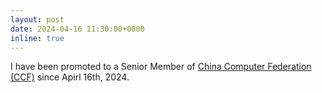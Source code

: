 ```yaml
---
layout: post
date: 2024-04-16 11:30:00+0800
inline: true
---
```


I have been promoted to a Senior Member of [China Computer Federation (CCF)](https://www.ccf.org.cn/en/) since Apirl 16th, 2024.
